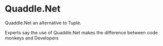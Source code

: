 # Quaddle.Net
Quaddle.Net an alternative to Tuple.

Experts say the use of Quaddle.Net makes the difference between code monkeys and Developers

